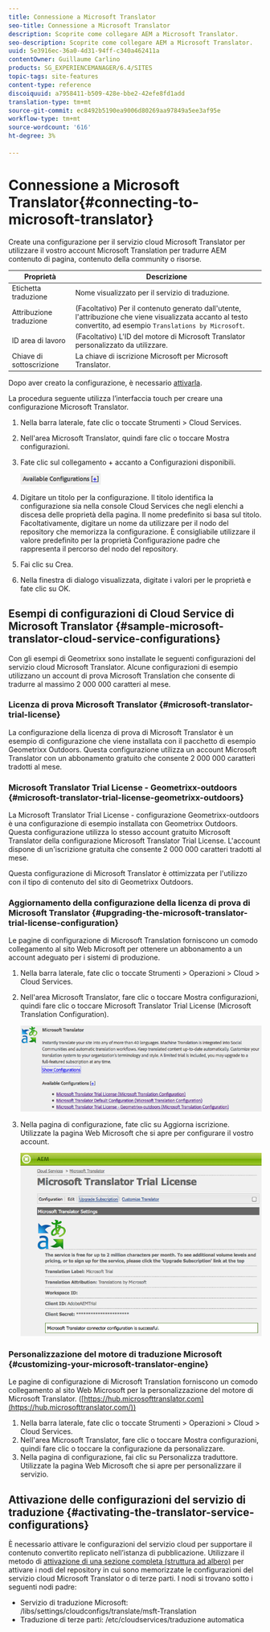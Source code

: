 ```yaml
---
title: Connessione a Microsoft Translator
seo-title: Connessione a Microsoft Translator
description: Scoprite come collegare AEM a Microsoft Translator.
seo-description: Scoprite come collegare AEM a Microsoft Translator.
uuid: 5e3916ec-36a0-4d31-94ff-c340a462411a
contentOwner: Guillaume Carlino
products: SG_EXPERIENCEMANAGER/6.4/SITES
topic-tags: site-features
content-type: reference
discoiquuid: a7958411-b509-428e-bbe2-42efe8fd1add
translation-type: tm+mt
source-git-commit: ec8492b5190ea9006d80269aa97849a5ee3af95e
workflow-type: tm+mt
source-wordcount: '616'
ht-degree: 3%

---
```



# Connessione a Microsoft Translator{#connecting-to-microsoft-translator}

Create una configurazione per il servizio cloud Microsoft Translator per utilizzare il vostro account Microsoft Translation per tradurre AEM contenuto di pagina, contenuto della community o risorse.

| Proprietà | Descrizione |
|---|---|
| Etichetta traduzione | Nome visualizzato per il servizio di traduzione. |
| Attribuzione traduzione | (Facoltativo) Per il contenuto generato dall&#39;utente, l&#39;attribuzione che viene visualizzata accanto al testo convertito, ad esempio `Translations by Microsoft`. |
| ID area di lavoro | (Facoltativo) L&#39;ID del motore di Microsoft Translator personalizzato da utilizzare. |
| Chiave di sottoscrizione | La chiave di iscrizione Microsoft per Microsoft Translator. |

Dopo aver creato la configurazione, è necessario [attivarla](/help/sites-administering/tc-msconf.md#activating-the-translator-service-configurations).

La procedura seguente utilizza l’interfaccia touch per creare una configurazione Microsoft Translator.

1. Nella barra laterale, fate clic o toccate Strumenti > Cloud Services.
1. Nell&#39;area Microsoft Translator, quindi fare clic o toccare Mostra configurazioni.
1. Fate clic sul collegamento + accanto a Configurazioni disponibili.

   ![chlimage_1-382](assets/chlimage_1-382.png)

1. Digitare un titolo per la configurazione. Il titolo identifica la configurazione sia nella console Cloud Services che negli elenchi a discesa delle proprietà della pagina. Il nome predefinito si basa sul titolo. Facoltativamente, digitare un nome da utilizzare per il nodo del repository che memorizza la configurazione. È consigliabile utilizzare il valore predefinito per la proprietà Configurazione padre che rappresenta il percorso del nodo del repository.
1. Fai clic su Crea.
1. Nella finestra di dialogo visualizzata, digitate i valori per le proprietà e fate clic su OK.

## Esempi di configurazioni di Cloud Service di Microsoft Translator {#sample-microsoft-translator-cloud-service-configurations}

Con gli esempi di Geometrixx sono installate le seguenti configurazioni del servizio cloud Microsoft Translator. Alcune configurazioni di esempio utilizzano un account di prova Microsoft Translation che consente di tradurre al massimo 2 000 000 caratteri al mese.

### Licenza di prova Microsoft Translator {#microsoft-translator-trial-license}

La configurazione della licenza di prova di Microsoft Translator è un esempio di configurazione che viene installata con il pacchetto di esempio Geometrixx Outdoors. Questa configurazione utilizza un account Microsoft Translator con un abbonamento gratuito che consente 2 000 000 caratteri tradotti al mese.

### Microsoft Translator Trial License - Geometrixx-outdoors {#microsoft-translator-trial-license-geometrixx-outdoors}

La Microsoft Translator Trial License - configurazione Geometrixx-outdoors è una configurazione di esempio installata con Geometrixx Outdoors. Questa configurazione utilizza lo stesso account gratuito Microsoft Translator della configurazione Microsoft Translator Trial License. L&#39;account dispone di un&#39;iscrizione gratuita che consente 2 000 000 caratteri tradotti al mese.

Questa configurazione di Microsoft Translator è ottimizzata per l&#39;utilizzo con il tipo di contenuto del sito di Geometrixx Outdoors.

### Aggiornamento della configurazione della licenza di prova di Microsoft Translator {#upgrading-the-microsoft-translator-trial-license-configuration}

Le pagine di configurazione di Microsoft Translation forniscono un comodo collegamento al sito Web Microsoft per ottenere un abbonamento a un account adeguato per i sistemi di produzione.

1. Nella barra laterale, fate clic o toccate Strumenti > Operazioni > Cloud > Cloud Services.
1. Nell&#39;area Microsoft Translator, fare clic o toccare Mostra configurazioni, quindi fare clic o toccare Microsoft Translator Trial License (Microsoft Translation Configuration).

   ![chlimage_1-383](assets/chlimage_1-383.png)

1. Nella pagina di configurazione, fate clic su Aggiorna iscrizione. Utilizzate la pagina Web Microsoft che si apre per configurare il vostro account.

   ![chlimage_1-384](assets/chlimage_1-384.png)

### Personalizzazione del motore di traduzione Microsoft {#customizing-your-microsoft-translator-engine}

Le pagine di configurazione di Microsoft Translation forniscono un comodo collegamento al sito Web Microsoft per la personalizzazione del motore di Microsoft Translator. ([https://hub.microsofttranslator.com](https://hub.microsofttranslator.com/))

1. Nella barra laterale, fate clic o toccate Strumenti > Operazioni > Cloud > Cloud Services.
1. Nell&#39;area Microsoft Translator, fare clic o toccare Mostra configurazioni, quindi fare clic o toccare la configurazione da personalizzare.
1. Nella pagina di configurazione, fai clic su Personalizza traduttore. Utilizzate la pagina Web Microsoft che si apre per personalizzare il servizio.

## Attivazione delle configurazioni del servizio di traduzione {#activating-the-translator-service-configurations}

È necessario attivare le configurazioni del servizio cloud per supportare il contenuto convertito replicato nell’istanza di pubblicazione. Utilizzare il metodo di [attivazione di una sezione completa (struttura ad albero)](/help/sites-authoring/publishing-pages.md#publishing-and-unpublishing-a-tree) per attivare i nodi del repository in cui sono memorizzate le configurazioni del servizio cloud Microsoft Translator o di terze parti. I nodi si trovano sotto i seguenti nodi padre:

* Servizio di traduzione Microsoft: /libs/settings/cloudconfigs/translate/msft-Translation
* Traduzione di terze parti: /etc/cloudservices/traduzione automatica

